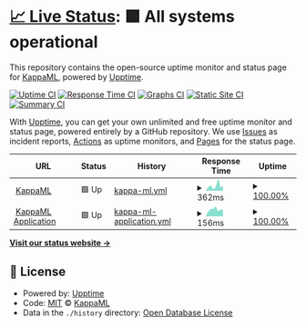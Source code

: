 # [📈 Live Status](https://status.kappaml.com): <!--live status--> **🟩 All systems operational**

This repository contains the open-source uptime monitor and status page for [KappaML](https://www.kappaml.com), powered by [Upptime](https://github.com/upptime/upptime).

[![Uptime CI](https://github.com/kappaml/status/workflows/Uptime%20CI/badge.svg)](https://github.com/kappaml/status/actions?query=workflow%3A%22Uptime+CI%22)
[![Response Time CI](https://github.com/kappaml/status/workflows/Response%20Time%20CI/badge.svg)](https://github.com/kappaml/status/actions?query=workflow%3A%22Response+Time+CI%22)
[![Graphs CI](https://github.com/kappaml/status/workflows/Graphs%20CI/badge.svg)](https://github.com/kappaml/status/actions?query=workflow%3A%22Graphs+CI%22)
[![Static Site CI](https://github.com/kappaml/status/workflows/Static%20Site%20CI/badge.svg)](https://github.com/kappaml/status/actions?query=workflow%3A%22Static+Site+CI%22)
[![Summary CI](https://github.com/kappaml/status/workflows/Summary%20CI/badge.svg)](https://github.com/kappaml/status/actions?query=workflow%3A%22Summary+CI%22)

With [Upptime](https://upptime.js.org), you can get your own unlimited and free uptime monitor and status page, powered entirely by a GitHub repository. We use [Issues](https://github.com/kappaml/status/issues) as incident reports, [Actions](https://github.com/kappaml/status/actions) as uptime monitors, and [Pages](https://status.kappaml.com) for the status page.

<!--start: status pages-->
<!-- This summary is generated by Upptime (https://github.com/upptime/upptime) -->
<!-- Do not edit this manually, your changes will be overwritten -->
<!-- prettier-ignore -->
| URL | Status | History | Response Time | Uptime |
| --- | ------ | ------- | ------------- | ------ |
| <img alt="" src="https://icons.duckduckgo.com/ip3/www.kappaml.com.ico" height="13"> [KappaML](https://www.kappaml.com) | 🟩 Up | [kappa-ml.yml](https://github.com/KappaML/status/commits/HEAD/history/kappa-ml.yml) | <details><summary><img alt="Response time graph" src="./graphs/kappa-ml/response-time-week.png" height="20"> 362ms</summary><br><a href="https://status.kappaml.com/history/kappa-ml"><img alt="Response time 301" src="https://img.shields.io/endpoint?url=https%3A%2F%2Fraw.githubusercontent.com%2FKappaML%2Fstatus%2FHEAD%2Fapi%2Fkappa-ml%2Fresponse-time.json"></a><br><a href="https://status.kappaml.com/history/kappa-ml"><img alt="24-hour response time 205" src="https://img.shields.io/endpoint?url=https%3A%2F%2Fraw.githubusercontent.com%2FKappaML%2Fstatus%2FHEAD%2Fapi%2Fkappa-ml%2Fresponse-time-day.json"></a><br><a href="https://status.kappaml.com/history/kappa-ml"><img alt="7-day response time 362" src="https://img.shields.io/endpoint?url=https%3A%2F%2Fraw.githubusercontent.com%2FKappaML%2Fstatus%2FHEAD%2Fapi%2Fkappa-ml%2Fresponse-time-week.json"></a><br><a href="https://status.kappaml.com/history/kappa-ml"><img alt="30-day response time 335" src="https://img.shields.io/endpoint?url=https%3A%2F%2Fraw.githubusercontent.com%2FKappaML%2Fstatus%2FHEAD%2Fapi%2Fkappa-ml%2Fresponse-time-month.json"></a><br><a href="https://status.kappaml.com/history/kappa-ml"><img alt="1-year response time 274" src="https://img.shields.io/endpoint?url=https%3A%2F%2Fraw.githubusercontent.com%2FKappaML%2Fstatus%2FHEAD%2Fapi%2Fkappa-ml%2Fresponse-time-year.json"></a></details> | <details><summary><a href="https://status.kappaml.com/history/kappa-ml">100.00%</a></summary><a href="https://status.kappaml.com/history/kappa-ml"><img alt="All-time uptime 99.98%" src="https://img.shields.io/endpoint?url=https%3A%2F%2Fraw.githubusercontent.com%2FKappaML%2Fstatus%2FHEAD%2Fapi%2Fkappa-ml%2Fuptime.json"></a><br><a href="https://status.kappaml.com/history/kappa-ml"><img alt="24-hour uptime 100.00%" src="https://img.shields.io/endpoint?url=https%3A%2F%2Fraw.githubusercontent.com%2FKappaML%2Fstatus%2FHEAD%2Fapi%2Fkappa-ml%2Fuptime-day.json"></a><br><a href="https://status.kappaml.com/history/kappa-ml"><img alt="7-day uptime 100.00%" src="https://img.shields.io/endpoint?url=https%3A%2F%2Fraw.githubusercontent.com%2FKappaML%2Fstatus%2FHEAD%2Fapi%2Fkappa-ml%2Fuptime-week.json"></a><br><a href="https://status.kappaml.com/history/kappa-ml"><img alt="30-day uptime 100.00%" src="https://img.shields.io/endpoint?url=https%3A%2F%2Fraw.githubusercontent.com%2FKappaML%2Fstatus%2FHEAD%2Fapi%2Fkappa-ml%2Fuptime-month.json"></a><br><a href="https://status.kappaml.com/history/kappa-ml"><img alt="1-year uptime 100.00%" src="https://img.shields.io/endpoint?url=https%3A%2F%2Fraw.githubusercontent.com%2FKappaML%2Fstatus%2FHEAD%2Fapi%2Fkappa-ml%2Fuptime-year.json"></a></details>
| <img alt="" src="https://icons.duckduckgo.com/ip3/app.kappaml.com.ico" height="13"> [KappaML Application](https://app.kappaml.com) | 🟩 Up | [kappa-ml-application.yml](https://github.com/KappaML/status/commits/HEAD/history/kappa-ml-application.yml) | <details><summary><img alt="Response time graph" src="./graphs/kappa-ml-application/response-time-week.png" height="20"> 156ms</summary><br><a href="https://status.kappaml.com/history/kappa-ml-application"><img alt="Response time 108" src="https://img.shields.io/endpoint?url=https%3A%2F%2Fraw.githubusercontent.com%2FKappaML%2Fstatus%2FHEAD%2Fapi%2Fkappa-ml-application%2Fresponse-time.json"></a><br><a href="https://status.kappaml.com/history/kappa-ml-application"><img alt="24-hour response time 165" src="https://img.shields.io/endpoint?url=https%3A%2F%2Fraw.githubusercontent.com%2FKappaML%2Fstatus%2FHEAD%2Fapi%2Fkappa-ml-application%2Fresponse-time-day.json"></a><br><a href="https://status.kappaml.com/history/kappa-ml-application"><img alt="7-day response time 156" src="https://img.shields.io/endpoint?url=https%3A%2F%2Fraw.githubusercontent.com%2FKappaML%2Fstatus%2FHEAD%2Fapi%2Fkappa-ml-application%2Fresponse-time-week.json"></a><br><a href="https://status.kappaml.com/history/kappa-ml-application"><img alt="30-day response time 146" src="https://img.shields.io/endpoint?url=https%3A%2F%2Fraw.githubusercontent.com%2FKappaML%2Fstatus%2FHEAD%2Fapi%2Fkappa-ml-application%2Fresponse-time-month.json"></a><br><a href="https://status.kappaml.com/history/kappa-ml-application"><img alt="1-year response time 111" src="https://img.shields.io/endpoint?url=https%3A%2F%2Fraw.githubusercontent.com%2FKappaML%2Fstatus%2FHEAD%2Fapi%2Fkappa-ml-application%2Fresponse-time-year.json"></a></details> | <details><summary><a href="https://status.kappaml.com/history/kappa-ml-application">100.00%</a></summary><a href="https://status.kappaml.com/history/kappa-ml-application"><img alt="All-time uptime 100.00%" src="https://img.shields.io/endpoint?url=https%3A%2F%2Fraw.githubusercontent.com%2FKappaML%2Fstatus%2FHEAD%2Fapi%2Fkappa-ml-application%2Fuptime.json"></a><br><a href="https://status.kappaml.com/history/kappa-ml-application"><img alt="24-hour uptime 100.00%" src="https://img.shields.io/endpoint?url=https%3A%2F%2Fraw.githubusercontent.com%2FKappaML%2Fstatus%2FHEAD%2Fapi%2Fkappa-ml-application%2Fuptime-day.json"></a><br><a href="https://status.kappaml.com/history/kappa-ml-application"><img alt="7-day uptime 100.00%" src="https://img.shields.io/endpoint?url=https%3A%2F%2Fraw.githubusercontent.com%2FKappaML%2Fstatus%2FHEAD%2Fapi%2Fkappa-ml-application%2Fuptime-week.json"></a><br><a href="https://status.kappaml.com/history/kappa-ml-application"><img alt="30-day uptime 100.00%" src="https://img.shields.io/endpoint?url=https%3A%2F%2Fraw.githubusercontent.com%2FKappaML%2Fstatus%2FHEAD%2Fapi%2Fkappa-ml-application%2Fuptime-month.json"></a><br><a href="https://status.kappaml.com/history/kappa-ml-application"><img alt="1-year uptime 100.00%" src="https://img.shields.io/endpoint?url=https%3A%2F%2Fraw.githubusercontent.com%2FKappaML%2Fstatus%2FHEAD%2Fapi%2Fkappa-ml-application%2Fuptime-year.json"></a></details>

<!--end: status pages-->

[**Visit our status website →**](https://status.kappaml.com)

## 📄 License

- Powered by: [Upptime](https://github.com/upptime/upptime)
- Code: [MIT](./LICENSE) © [KappaML](https://www.kappaml.com)
- Data in the `./history` directory: [Open Database License](https://opendatacommons.org/licenses/odbl/1-0/)
